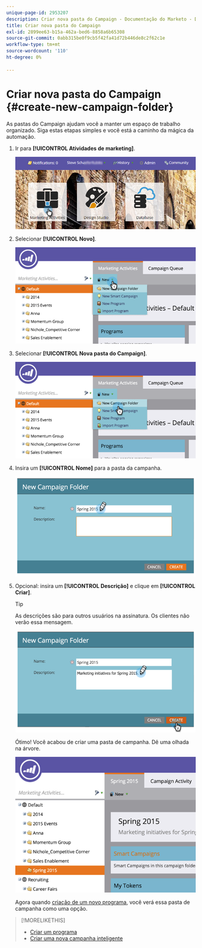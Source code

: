 ```yaml
---
unique-page-id: 2953207
description: Criar nova pasta do Campaign - Documentação do Marketo - Documentação do produto
title: Criar nova pasta do Campaign
exl-id: 2899ee63-b15a-462a-bed6-8858a6b65308
source-git-commit: 0abb315be0f9cb5f42fa41d72b446de8c2f62c1e
workflow-type: tm+mt
source-wordcount: '110'
ht-degree: 0%

---
```


# Criar nova pasta do Campaign {#create-new-campaign-folder}

As pastas do Campaign ajudam você a manter um espaço de trabalho organizado. Siga estas etapas simples e você está a caminho da mágica da automação.

1. Ir para **[!UICONTROL Atividades de marketing]**.

   ![](assets/login-marketing-activities.png)

1. Selecionar **[!UICONTROL Novo]**.

   ![](assets/image2015-2-25-7-3a57-3a18.png)

1. Selecionar **[!UICONTROL Nova pasta do Campaign]**.

   ![](assets/image2015-2-25-7-3a58-3a15.png)

1. Insira um **[!UICONTROL Nome]** para a pasta da campanha.

   ![](assets/image2015-2-25-8-3a0-3a20.png)

1. Opcional: insira um **[!UICONTROL Descrição]** e clique em **[!UICONTROL Criar]**.

   >[!TIP]
   >
   >As descrições são para outros usuários na assinatura. Os clientes não verão essa mensagem.

   ![](assets/image2015-2-25-8-3a9-3a3.png)

   Ótimo! Você acabou de criar uma pasta de campanha. Dê uma olhada na árvore.

   ![](assets/image2015-2-25-8-3a10-3a29.png)

   Agora quando [criação de um novo programa](/help/marketo/product-docs/core-marketo-concepts/programs/creating-programs/create-a-program.md), você verá essa pasta de campanha como uma opção.

>[!MORELIKETHIS]
>
>* [Criar um programa](/help/marketo/product-docs/core-marketo-concepts/programs/creating-programs/create-a-program.md)
>* [Criar uma nova campanha inteligente](/help/marketo/product-docs/core-marketo-concepts/smart-campaigns/creating-a-smart-campaign/create-a-new-smart-campaign.md)
